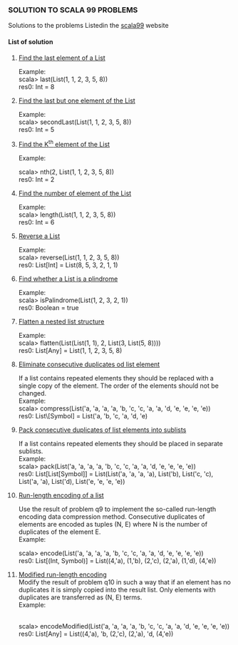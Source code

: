 <h3>SOLUTION TO SCALA 99 PROBLEMS</h3>
<p>Solutions to the problems Listedin the <a href="http://aperiodic.net/phil/scala/s-99/">scala99</a> website</p>


<h4>List of solution</h4>
<ol>
<!--<li><a href="https://github.com/knp069/scala99/blob/master/src/main/scala/q1.scala"></a></li>-->
<li>
    <a href="https://github.com/knp069/scala99/blob/master/src/main/scala/q1.scala">Find the last element of a List</a>
    <p>Example:<br>
       scala> last(List(1, 1, 2, 3, 5, 8))<br>
       res0: Int = 8<br>
</li>
<li>
    <a href="https://github.com/knp069/scala99/blob/master/src/main/scala/q2.scala">Find the last but one element of the List</a>
    <p>Example:<br>
       scala> secondLast(List(1, 1, 2, 3, 5, 8))<br>
       res0: Int = 5<br>
    </p>
</li>
<li>
<a href="https://github.com/knp069/scala99/blob/master/src/main/scala/q3.scala">Find the K<sup>th</sup> element of the List</a>
<p>Example:<br>
   
   scala> nth(2, List(1, 1, 2, 3, 5, 8))<br>
   res0: Int = 2</p>
</li>
<li>
<a href="https://github.com/knp069/scala99/blob/master/src/main/scala/q4.scala">Find the number of element of the List</a>
<p>Example:<br>
   scala> length(List(1, 1, 2, 3, 5, 8))<br>
   res0: Int = 6</p>
</li>
<li>
<a href="https://github.com/knp069/scala99/blob/master/src/main/scala/q5.scala">Reverse a List</a>
    <p>
    Example:<br>
    scala> reverse(List(1, 1, 2, 3, 5, 8))<br>
    res0: List[Int] = List(8, 5, 3, 2, 1, 1)
    </p>
</li>
<li>
<a href="https://github.com/knp069/scala99/blob/master/src/main/scala/q6.scala">Find whether a List is a plindrome</a>
<p>Example:<br>
   scala> isPalindrome(List(1, 2, 3, 2, 1))<br>
   res0: Boolean = true
</p>

</li>
<li>
<a href="https://github.com/knp069/scala99/blob/master/src/main/scala/q7.scala">Flatten a nested list structure</a>
<p>
Example:<br>
scala> flatten(List(List(1, 1), 2, List(3, List(5, 8))))<br>
res0: List[Any] = List(1, 1, 2, 3, 5, 8)<br>
</p>
</li>
<li>
<a href="https://github.com/knp069/scala99/blob/master/src/main/scala/q8.scala">Eliminate consecutive duplicates od list element</a>
<p>
If a list contains repeated elements they should be replaced with a single copy of the element. The order of the elements should not be changed.<br>
Example:<br>
scala> compress(List('a, 'a, 'a, 'a, 'b, 'c, 'c, 'a, 'a, 'd, 'e, 'e, 'e, 'e))<br>
res0: List\[Symbol] = List('a, 'b, 'c, 'a, 'd, 'e)<br>

</p>
</li>
<li>
<a href="https://github.com/knp069/scala99/blob/master/src/main/scala/q9.scala">Pack consecutive duplicates of list elements into sublists</a>
<p>If a list contains repeated elements they should be placed in separate sublists.<br>
Example:<br>
   scala> pack(List('a, 'a, 'a, 'a, 'b, 'c, 'c, 'a, 'a, 'd, 'e, 'e, 'e, 'e))<br>
   res0: List[List[Symbol]] = List(List('a, 'a, 'a, 'a), List('b), List('c, 'c), List('a, 'a), List('d), List('e, 'e, 'e, 'e))
</p>
</li>
<li>
<a href="https://github.com/knp069/scala99/blob/master/src/main/scala/q10.scala">Run-length encoding of a list</a>
<p>Use the result of problem q9 to implement the so-called run-length encoding data compression method. Consecutive duplicates of elements are encoded as tuples (N, E) where N is the number of duplicates of the element E.
   <br>Example:<br>
   
   scala> encode(List('a, 'a, 'a, 'a, 'b, 'c, 'c, 'a, 'a, 'd, 'e, 'e, 'e, 'e))
   <br>res0: List[(Int, Symbol)] = List((4,'a), (1,'b), (2,'c), (2,'a), (1,'d), (4,'e))
</p>
</li>
<li>
<a href="https://github.com/knp069/scala99/blob/master/src/main/scala/q11.scala">Modified run-length encoding</a>
<br>Modify the result of problem q10 in such a way that if an element has no duplicates it is simply copied into the result list. Only elements with duplicates are transferred as (N, E) terms.
<br>Example:

<br>scala> encodeModified(List('a, 'a, 'a, 'a, 'b, 'c, 'c, 'a, 'a, 'd, 'e, 'e, 'e, 'e))
<br>res0: List[Any] = List((4,'a), 'b, (2,'c), (2,'a), 'd, (4,'e))
</li>
</ol>